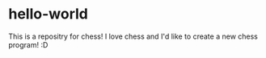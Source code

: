# hello-world
This is a repositry for chess!
I love chess and I'd like to create a new chess program! :D
